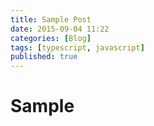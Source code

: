 ```yaml
---
title: Sample Post
date: 2015-09-04 11:22
categories: [Blog]
tags: [typescript, javascript]
published: true
---
```


# Sample